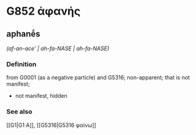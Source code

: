 # G852 ἀφανής

## aphanḗs

_(af-an-ace' | ah-fa-NASE | ah-fa-NASE)_

### Definition

from G0001 (as a negative particle) and G5316; non-apparent; that is not manifest; 

- not manifest, hidden

### See also

[[G1|G1 Α]], [[G5316|G5316 φαίνω]]
